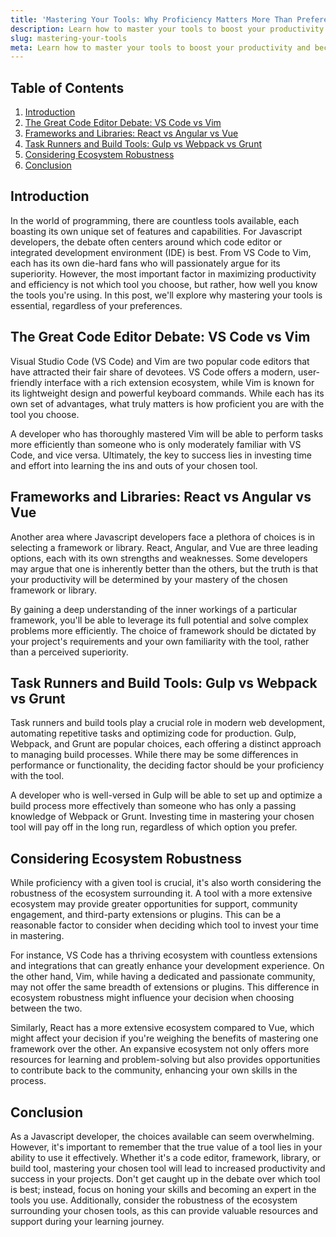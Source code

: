 ```yaml
---
title: 'Mastering Your Tools: Why Proficiency Matters More Than Preference in Programming'
description: Learn how to master your tools to boost your productivity and become a better developer.
slug: mastering-your-tools
meta: Learn how to master your tools to boost your productivity and become a better developer.
---
```


## Table of Contents

1. [Introduction](#introduction)
2. [The Great Code Editor Debate: VS Code vs Vim](#code-editor-debate)
3. [Frameworks and Libraries: React vs Angular vs Vue](#frameworks-and-libraries)
4. [Task Runners and Build Tools: Gulp vs Webpack vs Grunt](#task-runners-and-build-tools)
5. [Considering Ecosystem Robustness](#ecosystem-robustness)
6. [Conclusion](#conclusion)

## Introduction <a name="introduction"></a>

In the world of programming, there are countless tools available, each boasting its own unique set of features and capabilities. For Javascript developers, the debate often centers around which code editor or integrated development environment (IDE) is best. From VS Code to Vim, each has its own die-hard fans who will passionately argue for its superiority. However, the most important factor in maximizing productivity and efficiency is not which tool you choose, but rather, how well you know the tools you're using. In this post, we'll explore why mastering your tools is essential, regardless of your preferences.

## The Great Code Editor Debate: VS Code vs Vim <a name="code-editor-debate"></a>

Visual Studio Code (VS Code) and Vim are two popular code editors that have attracted their fair share of devotees. VS Code offers a modern, user-friendly interface with a rich extension ecosystem, while Vim is known for its lightweight design and powerful keyboard commands. While each has its own set of advantages, what truly matters is how proficient you are with the tool you choose.

A developer who has thoroughly mastered Vim will be able to perform tasks more efficiently than someone who is only moderately familiar with VS Code, and vice versa. Ultimately, the key to success lies in investing time and effort into learning the ins and outs of your chosen tool.

## Frameworks and Libraries: React vs Angular vs Vue <a name="frameworks-and-libraries"></a>

Another area where Javascript developers face a plethora of choices is in selecting a framework or library. React, Angular, and Vue are three leading options, each with its own strengths and weaknesses. Some developers may argue that one is inherently better than the others, but the truth is that your productivity will be determined by your mastery of the chosen framework or library.

By gaining a deep understanding of the inner workings of a particular framework, you'll be able to leverage its full potential and solve complex problems more efficiently. The choice of framework should be dictated by your project's requirements and your own familiarity with the tool, rather than a perceived superiority.

## Task Runners and Build Tools: Gulp vs Webpack vs Grunt <a name="task-runners-and-build-tools"></a>

Task runners and build tools play a crucial role in modern web development, automating repetitive tasks and optimizing code for production. Gulp, Webpack, and Grunt are popular choices, each offering a distinct approach to managing build processes. While there may be some differences in performance or functionality, the deciding factor should be your proficiency with the tool.

A developer who is well-versed in Gulp will be able to set up and optimize a build process more effectively than someone who has only a passing knowledge of Webpack or Grunt. Investing time in mastering your chosen tool will pay off in the long run, regardless of which option you prefer.

## Considering Ecosystem Robustness <a name="ecosystem-robustness"></a>

While proficiency with a given tool is crucial, it's also worth considering the robustness of the ecosystem surrounding it. A tool with a more extensive ecosystem may provide greater opportunities for support, community engagement, and third-party extensions or plugins. This can be a reasonable factor to consider when deciding which tool to invest your time in mastering.

For instance, VS Code has a thriving ecosystem with countless extensions and integrations that can greatly enhance your development experience. On the other hand, Vim, while having a dedicated and passionate community, may not offer the same breadth of extensions or plugins. This difference in ecosystem robustness might influence your decision when choosing between the two.

Similarly, React has a more extensive ecosystem compared to Vue, which might affect your decision if you're weighing the benefits of mastering one framework over the other. An expansive ecosystem not only offers more resources for learning and problem-solving but also provides opportunities to contribute back to the community, enhancing your own skills in the process.

## Conclusion <a name="conclusion"></a>

As a Javascript developer, the choices available can seem overwhelming. However, it's important to remember that the true value of a tool lies in your ability to use it effectively. Whether it's a code editor, framework, library, or build tool, mastering your chosen tool will lead to increased productivity and success in your projects. Don't get caught up in the debate over which tool is best; instead, focus on honing your skills and becoming an expert in the tools you use. Additionally, consider the robustness of the ecosystem surrounding your chosen tools, as this can provide valuable resources and support during your learning journey.
